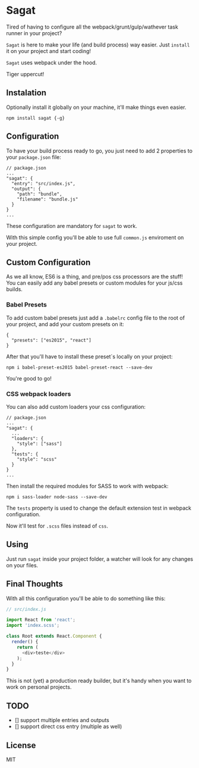 # Sagat

Tired of having to configure all the webpack/grunt/gulp/wathever task runner in your project?

`Sagat` is here to make your life (and build process) way easier. Just `install` it on your project and start coding!

`Sagat` uses webpack under the hood.

Tiger uppercut!

## Instalation

Optionally install it globally on your machine, it'll make things even easier.

```
npm install sagat {-g}
```

## Configuration

To have your build process ready to go, you just need to add 2 properties to your `package.json` file:

```
// package.json
...
"sagat": {
  "entry": "src/index.js",
  "output": {
    "path": "bundle",
    "filename": "bundle.js"
  }
}
...
```

These configuration are mandatory for `sagat` to work.

With this simple config you'll be able to use full `common.js` enviroment on your project.

## Custom Configuration

As we all know, ES6 is a thing, and pre/pos css processors are the stuff! You can easily add any babel presets or custom modules for your js/css builds.

### Babel Presets

To add custom babel presets just add a `.babelrc` config file to the root of your project, and add your custom presets on it:

```
{
  "presets": ["es2015", "react"]
}

```

After that you'll have to install these preset`s locally on your project:

```
npm i babel-preset-es2015 babel-preset-react --save-dev
```

You're good to go!

### CSS webpack loaders

You can also add custom loaders your css configuration:

```
// package.json
...
"sagat": {
  ...
  "loaders": {
    "style": ["sass"]
  },
  "tests": {
    "style": "scss"
  }
}
...
```

Then install the required modules for SASS to work with webpack:

```
npm i sass-loader node-sass --save-dev
```

The `tests` property is used to change the default extension test in webpack configuration.

Now it'll test for `.scss` files instead of `css`.

## Using

Just run `sagat` inside your project folder, a watcher will look for any changes on your files.

## Final Thoughts

With all this configuration you'll be able to do something like this:

```javascript
// src/index.js

import React from 'react';
import 'index.scss';

class Root extends React.Component {
  render() {
    return (
      <div>teste</div>
    );
  }
}
```

This is not (yet) a production ready builder, but it's handy when you want to work on personal projects.

## TODO

- [] support multiple entries and outputs
- [] support direct css entry (multiple as well)

## License

MIT
